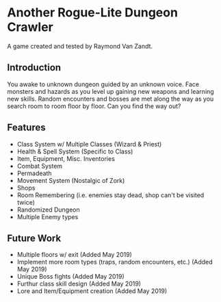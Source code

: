 # Another Rogue-Lite Dungeon Crawler
A game created and tested by Raymond Van Zandt.

## Introduction
You awake to unknown dungeon guided by an unknown voice. Face monsters and hazards as you level up gaining new weapons and learning new skills. Random encounters and bosses are met along the way as you search room to room floor by floor. Can you find the way out?

## Features
- Class System w/ Multiple Classes (Wizard & Priest)
- Health & Spell System (Specific to Class)
- Item, Equipment, Misc. Inventories
- Combat System
- Permadeath
- Movement System (Nostalgic of Zork)
- Shops
- Room Remembering (i.e. enemies stay dead, shop can't be visited twice)
- Randomized Dungeon
- Multiple Enemy types

## Future Work
- Multiple floors w/ exit           (Added May 2019)
- Implement more room types (traps, random encounters, etc.)           (Added May 2019)
- Unique Boss fights                (Added May 2019)
- Furthur class skill design        (Added May 2019)
- Lore and Item/Equipment creation  (Added May 2019)
